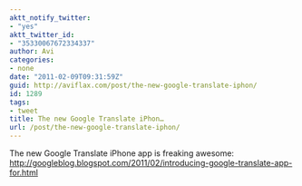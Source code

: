 ```yaml
---
aktt_notify_twitter:
- "yes"
aktt_twitter_id:
- "35330067672334337"
author: Avi
categories:
- none
date: "2011-02-09T09:31:59Z"
guid: http://aviflax.com/post/the-new-google-translate-iphon/
id: 1289
tags:
- tweet
title: The new Google Translate iPhon…
url: /post/the-new-google-translate-iphon/
---
```

The new Google Translate iPhone app is freaking awesome: <a href="http://googleblog.blogspot.com/2011/02/introducing-google-translate-app-for.html" rel="nofollow">http://googleblog.blogspot.com/2011/02/introducing-google-translate-app-for.html</a>